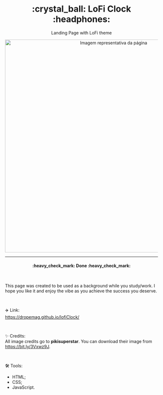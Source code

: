 <h1 align="center">:crystal_ball: LoFi Clock :headphones:</h1>

<p align="center">Landing Page with LoFi theme</p>

<div align="center">
<img src="https://user-images.githubusercontent.com/107576199/195230478-345b34c7-e182-429c-b9a6-f6532113d142.jpg" alt="Imagem representativa da página" width="700px">
</div>

---

<h4 align="center"> :heavy_check_mark: Done :heavy_check_mark: </h4>

</br>

This page was created to be used as a background while you study/work.
I hope you like it and enjoy the vibe as you achieve the success you deserve.

</br>

:airplane: Link: </br>
https://dropemag.github.io/lofiClock/

</br>

:sparkles: Credits: </br>
All image credits go to **pikisuperstar**. You can download their image from https://bit.ly/3Vxwz9J.

</br>

:hammer_and_wrench: Tools:
- HTML;
- CSS;
- JavaScript.
 
